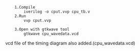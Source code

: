 

		1.Compile
			iverilog -o cput.vvp cpu_tb.v
		2.Run
			vvp cput.vvp

		3.Open with gtkwave tool
			gtkwave cpu_wavedata.vcd

vcd file of the timing diagram also added.(cpu_wavedata.vcd)
